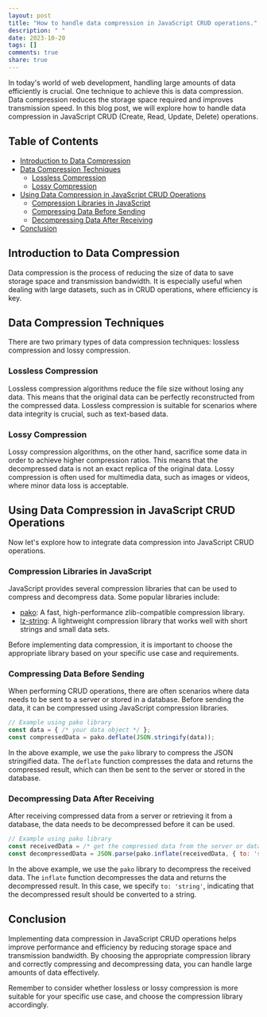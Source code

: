 ```yaml
---
layout: post
title: "How to handle data compression in JavaScript CRUD operations."
description: " "
date: 2023-10-20
tags: []
comments: true
share: true
---
```


In today's world of web development, handling large amounts of data efficiently is crucial. One technique to achieve this is data compression. Data compression reduces the storage space required and improves transmission speed. In this blog post, we will explore how to handle data compression in JavaScript CRUD (Create, Read, Update, Delete) operations.

## Table of Contents
- [Introduction to Data Compression](#introduction-to-data-compression)
- [Data Compression Techniques](#data-compression-techniques)
    - [Lossless Compression](#lossless-compression)
    - [Lossy Compression](#lossy-compression)
- [Using Data Compression in JavaScript CRUD Operations](#using-data-compression-in-javascript-crud-operations)
    - [Compression Libraries in JavaScript](#compression-libraries-in-javascript)
    - [Compressing Data Before Sending](#compressing-data-before-sending)
    - [Decompressing Data After Receiving](#decompressing-data-after-receiving)
- [Conclusion](#conclusion)

## Introduction to Data Compression
Data compression is the process of reducing the size of data to save storage space and transmission bandwidth. It is especially useful when dealing with large datasets, such as in CRUD operations, where efficiency is key.

## Data Compression Techniques
There are two primary types of data compression techniques: lossless compression and lossy compression.

### Lossless Compression
Lossless compression algorithms reduce the file size without losing any data. This means that the original data can be perfectly reconstructed from the compressed data. Lossless compression is suitable for scenarios where data integrity is crucial, such as text-based data.

### Lossy Compression
Lossy compression algorithms, on the other hand, sacrifice some data in order to achieve higher compression ratios. This means that the decompressed data is not an exact replica of the original data. Lossy compression is often used for multimedia data, such as images or videos, where minor data loss is acceptable.

## Using Data Compression in JavaScript CRUD Operations
Now let's explore how to integrate data compression into JavaScript CRUD operations.

### Compression Libraries in JavaScript
JavaScript provides several compression libraries that can be used to compress and decompress data. Some popular libraries include:
- [pako](https://github.com/nodeca/pako): A fast, high-performance zlib-compatible compression library.
- [lz-string](https://github.com/pieroxy/lz-string): A lightweight compression library that works well with short strings and small data sets.

Before implementing data compression, it is important to choose the appropriate library based on your specific use case and requirements.

### Compressing Data Before Sending
When performing CRUD operations, there are often scenarios where data needs to be sent to a server or stored in a database. Before sending the data, it can be compressed using JavaScript compression libraries.

```javascript
// Example using pako library
const data = { /* your data object */ };
const compressedData = pako.deflate(JSON.stringify(data));
```

In the above example, we use the `pako` library to compress the JSON stringified data. The `deflate` function compresses the data and returns the compressed result, which can then be sent to the server or stored in the database.

### Decompressing Data After Receiving
After receiving compressed data from a server or retrieving it from a database, the data needs to be decompressed before it can be used.

```javascript
// Example using pako library
const receivedData = /* get the compressed data from the server or database */;
const decompressedData = JSON.parse(pako.inflate(receivedData, { to: 'string' }));
```

In the above example, we use the `pako` library to decompress the received data. The `inflate` function decompresses the data and returns the decompressed result. In this case, we specify `to: 'string'`, indicating that the decompressed result should be converted to a string.

## Conclusion
Implementing data compression in JavaScript CRUD operations helps improve performance and efficiency by reducing storage space and transmission bandwidth. By choosing the appropriate compression library and correctly compressing and decompressing data, you can handle large amounts of data effectively.

Remember to consider whether lossless or lossy compression is more suitable for your specific use case, and choose the compression library accordingly.